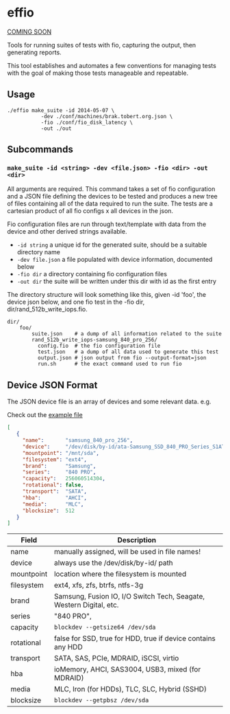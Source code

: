 effio
=====

[COMING SOON](http://tobert.github.io/post/2014-04-29-a-quick-prototype.html)

Tools for running suites of tests with fio, capturing the output, then generating reports.

This tool establishes and automates a few conventions for managing tests with the goal
of making those tests manageable and repeatable.

Usage
-----

```
./effio make_suite -id 2014-05-07 \
           -dev ./conf/machines/brak.tobert.org.json \
           -fio ./conf/fio_disk_latency \
           -out ./out
```

Subcommands
-----------

### `make_suite -id <string> -dev <file.json> -fio <dir> -out <dir>`

All arguments are required. This command takes a set of fio configuration
and a JSON file defining the devices to be tested and produces a new
tree of files containing all of the data required to run the suite. The
tests are a cartesian product of all fio configs x all devices in the json.

Fio configuration files are run through text/template with data from the device
and other derived strings available.

* `-id string` a unique id for the generated suite, should be a suitable directory name
* `-dev file.json` a file populated with device information, documented below
* `-fio dir` a directory containing fio configuration files
* `-out dir` the suite will be written under this dir with id as the first entry

The directory structure will look something like this, given -id 'foo', the device
json below, and one fio test in the -fio dir, dir/rand_512b_write_iops.fio.

```
dir/
    foo/
        suite.json    # a dump of all information related to the suite
        rand_512b_write_iops-samsung_840_pro_256/
          config.fio  # the fio configuration file
          test.json   # a dump of all data used to generate this test
          output.json # json output from fio --output-format=json
          run.sh      # the exact command used to run fio
```

Device JSON Format
------------------

The JSON device file is an array of devices and some relevant data. e.g.

Check out the
[example file](https://github.com/tobert/effio/blob/master/conf/machines/brak.tobert.org.json)

```json
[
   {
     "name":       "samsung_840_pro_256",
     "device":     "/dev/disk/by-id/ata-Samsung_SSD_840_PRO_Series_S1ATNEAD541857W",
     "mountpoint": "/mnt/sda",
     "filesystem": "ext4",
     "brand":      "Samsung",
     "series":     "840 PRO",
     "capacity":   256060514304,
     "rotational": false,
     "transport":  "SATA",
     "hba":        "AHCI",
     "media":      "MLC",
     "blocksize":  512
   }
]
```

Field      | Description
-----------|-------------
name       | manually assigned, will be used in file names!
device     | always use the /dev/disk/by-id/ path
mountpoint | location where the filesystem is mounted
filesystem | ext4, xfs, zfs, btrfs, ntfs-3g
brand      | Samsung, Fusion IO, I/O Switch Tech, Seagate, Western Digital, etc.
series     | "840 PRO",
capacity   | `blockdev --getsize64 /dev/sda`
rotational | false for SSD, true for HDD, true if device contains any HDD
transport  | SATA, SAS, PCIe, MDRAID, iSCSI, virtio
hba        | ioMemory, AHCI, SAS3004, USB3, mixed (for MDRAID)
media      | MLC, Iron (for HDDs), TLC, SLC, Hybrid (SSHD)
blocksize  | `blockdev --getpbsz /dev/sda`

